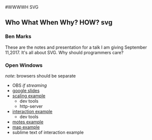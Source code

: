 #WWWWH SVG
## Who What When Why? HOW? svg
### Ben Marks

These are the notes and presentation for a talk I am giving September 11,2017. It's all about SVG. Why should programmers care?

### Open Windows
_note_: browsers should be separate

- OBS _if streaming_
- [google slides](https://docs.google.com/presentation/d/1EZiA79QSO9p7gJPqDpdq0A9cAomg-9VvU22pgM8LFCo/edit#slide=id.p4)
- [scaling example](http://localhost:8080/)
    - dev tools
    - http-server
- [interaction example](file:///C:/Users/marce/workspace/SVG-Talk/assets/Trajans-Column-animated.svg)
    - dev tools
- [motes example](https://developer.mozilla.org/samples/svg/swarm-of-motes.xhtml)
- [map example](https://codepen.io/sdras/full/dXoLEJ/)
- sublime text of interaction example


